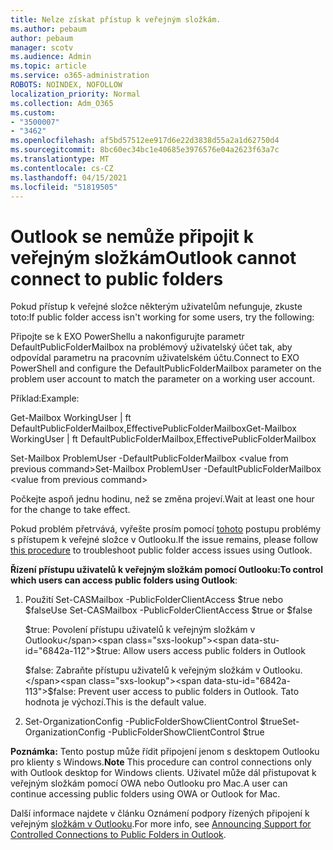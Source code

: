 ```yaml
---
title: Nelze získat přístup k veřejným složkám.
ms.author: pebaum
author: pebaum
manager: scotv
ms.audience: Admin
ms.topic: article
ms.service: o365-administration
ROBOTS: NOINDEX, NOFOLLOW
localization_priority: Normal
ms.collection: Adm_O365
ms.custom:
- "3500007"
- "3462"
ms.openlocfilehash: af5bd57512ee917d6e22d3838d55a2a1d62750d4
ms.sourcegitcommit: 8bc60ec34bc1e40685e3976576e04a2623f63a7c
ms.translationtype: MT
ms.contentlocale: cs-CZ
ms.lasthandoff: 04/15/2021
ms.locfileid: "51819505"
---
```

# <a name="outlook-cannot-connect-to-public-folders"></a><span data-ttu-id="6842a-102">Outlook se nemůže připojit k veřejným složkám</span><span class="sxs-lookup"><span data-stu-id="6842a-102">Outlook cannot connect to public folders</span></span>

<span data-ttu-id="6842a-103">Pokud přístup k veřejné složce některým uživatelům nefunguje, zkuste toto:</span><span class="sxs-lookup"><span data-stu-id="6842a-103">If public folder access isn't working for some users, try the following:</span></span>

<span data-ttu-id="6842a-104">Připojte se k EXO PowerShellu a nakonfigurujte parametr DefaultPublicFolderMailbox na problémový uživatelský účet tak, aby odpovídal parametru na pracovním uživatelském účtu.</span><span class="sxs-lookup"><span data-stu-id="6842a-104">Connect to EXO PowerShell and configure the DefaultPublicFolderMailbox parameter on the problem user account to match the parameter on a working user account.</span></span>

<span data-ttu-id="6842a-105">Příklad:</span><span class="sxs-lookup"><span data-stu-id="6842a-105">Example:</span></span>

<span data-ttu-id="6842a-106">Get-Mailbox WorkingUser | ft DefaultPublicFolderMailbox,EffectivePublicFolderMailbox</span><span class="sxs-lookup"><span data-stu-id="6842a-106">Get-Mailbox WorkingUser | ft DefaultPublicFolderMailbox,EffectivePublicFolderMailbox</span></span>

<span data-ttu-id="6842a-107">Set-Mailbox ProblemUser -DefaultPublicFolderMailbox \<value from previous command></span><span class="sxs-lookup"><span data-stu-id="6842a-107">Set-Mailbox ProblemUser -DefaultPublicFolderMailbox \<value from previous command></span></span>

<span data-ttu-id="6842a-108">Počkejte aspoň jednu hodinu, než se změna projeví.</span><span class="sxs-lookup"><span data-stu-id="6842a-108">Wait at least one hour for the change to take effect.</span></span>

<span data-ttu-id="6842a-109">Pokud problém přetrvává, vyřešte prosím pomocí [tohoto](https://aka.ms/pfcte) postupu problémy s přístupem k veřejné složce v Outlooku.</span><span class="sxs-lookup"><span data-stu-id="6842a-109">If the issue remains, please follow [this procedure](https://aka.ms/pfcte) to troubleshoot public folder access issues using Outlook.</span></span>
 
<span data-ttu-id="6842a-110">**Řízení přístupu uživatelů k veřejným složkám pomocí Outlooku:**</span><span class="sxs-lookup"><span data-stu-id="6842a-110">**To control which users can access public folders using Outlook**:</span></span>

1.  <span data-ttu-id="6842a-111">Použití Set-CASMailbox <mailboxname> -PublicFolderClientAccess $true nebo $false</span><span class="sxs-lookup"><span data-stu-id="6842a-111">Use Set-CASMailbox <mailboxname> -PublicFolderClientAccess $true or $false</span></span>  
      
    <span data-ttu-id="6842a-112">$true: Povolení přístupu uživatelů k veřejným složkám v Outlooku</span><span class="sxs-lookup"><span data-stu-id="6842a-112">$true: Allow users access public folders in Outlook</span></span>  
      
    <span data-ttu-id="6842a-113">$false: Zabraňte přístupu uživatelů k veřejným složkám v Outlooku.</span><span class="sxs-lookup"><span data-stu-id="6842a-113">$false: Prevent user access to public folders in Outlook.</span></span> <span data-ttu-id="6842a-114">Tato hodnota je výchozí.</span><span class="sxs-lookup"><span data-stu-id="6842a-114">This is the default value.</span></span>  
        
2.  <span data-ttu-id="6842a-115">Set-OrganizationConfig -PublicFolderShowClientControl $true</span><span class="sxs-lookup"><span data-stu-id="6842a-115">Set-OrganizationConfig -PublicFolderShowClientControl $true</span></span>   
      
<span data-ttu-id="6842a-116">**Poznámka:** Tento postup může řídit připojení jenom s desktopem Outlooku pro klienty s Windows.</span><span class="sxs-lookup"><span data-stu-id="6842a-116">**Note** This procedure can control connections only with Outlook desktop for Windows clients.</span></span> <span data-ttu-id="6842a-117">Uživatel může dál přistupovat k veřejným složkám pomocí OWA nebo Outlooku pro Mac.</span><span class="sxs-lookup"><span data-stu-id="6842a-117">A user can continue accessing public folders using OWA or Outlook for Mac.</span></span>
 
<span data-ttu-id="6842a-118">Další informace najdete v článku Oznámení podpory řízených připojení k veřejným [složkám v Outlooku](https://aka.ms/controlpf).</span><span class="sxs-lookup"><span data-stu-id="6842a-118">For more info, see [Announcing Support for Controlled Connections to Public Folders in Outlook](https://aka.ms/controlpf).</span></span>